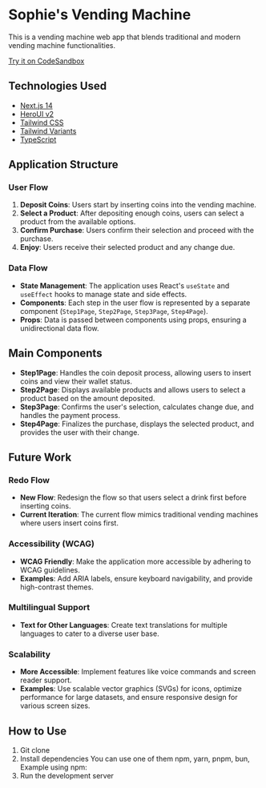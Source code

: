 # Sophie's Vending Machine

This is a vending machine web app that blends traditional and modern vending machine functionalities.

[Try it on CodeSandbox](https://githubbox.com/heroui-inc/heroui/next-app-template)

## Technologies Used

- [Next.js 14](https://nextjs.org/docs/getting-started)
- [HeroUI v2](https://heroui.com/)
- [Tailwind CSS](https://tailwindcss.com/)
- [Tailwind Variants](https://tailwind-variants.org)
- [TypeScript](https://www.typescriptlang.org/)

## Application Structure

### User Flow

1. **Deposit Coins**: Users start by inserting coins into the vending machine.
2. **Select a Product**: After depositing enough coins, users can select a product from the available options.
3. **Confirm Purchase**: Users confirm their selection and proceed with the purchase.
4. **Enjoy**: Users receive their selected product and any change due.

### Data Flow

- **State Management**: The application uses React's `useState` and `useEffect` hooks to manage state and side effects.
- **Components**: Each step in the user flow is represented by a separate component (`Step1Page`, `Step2Page`, `Step3Page`, `Step4Page`).
- **Props**: Data is passed between components using props, ensuring a unidirectional data flow.

## Main Components

- **Step1Page**: Handles the coin deposit process, allowing users to insert coins and view their wallet status.
- **Step2Page**: Displays available products and allows users to select a product based on the amount deposited.
- **Step3Page**: Confirms the user's selection, calculates change due, and handles the payment process.
- **Step4Page**: Finalizes the purchase, displays the selected product, and provides the user with their change.

## Future Work

### Redo Flow

- **New Flow**: Redesign the flow so that users select a drink first before inserting coins.
- **Current Iteration**: The current flow mimics traditional vending machines where users insert coins first.

### Accessibility (WCAG)

- **WCAG Friendly**: Make the application more accessible by adhering to WCAG guidelines.
- **Examples**: Add ARIA labels, ensure keyboard navigability, and provide high-contrast themes.

### Multilingual Support

- **Text for Other Languages**: Create text translations for multiple languages to cater to a diverse user base.

### Scalability

- **More Accessible**: Implement features like voice commands and screen reader support.
- **Examples**: Use scalable vector graphics (SVGs) for icons, optimize performance for large datasets, and ensure responsive design for various screen sizes.

## How to Use

1. Git clone
2. Install dependencies
You can use one of them npm, yarn, pnpm, bun, Example using npm:
3. Run the development server